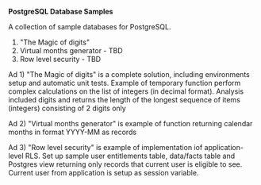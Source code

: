 <b>PostgreSQL Database Samples</b>

A collection of sample databases for PostgreSQL.

1) "The Magic of digits"
2) Virtual months generator - TBD
3) Row level security - TBD


Ad 1) "The Magic of digits" is a complete solution,
  including environments setup and automatic unit tests.
  Example of temporary function perform complex calculations on
  the list of integers (in decimal format). Analysis included digits
  and returns the length of the longest sequence of items (integers) 
  consisting of 2 digits only   


Ad 2) "Virtual months generator" is example of function returning
  calendar months in format YYYY-MM as records

Ad 3) "Row level security" is example of implementation
  iof application-level RLS. Set up sample user entitlements
  table, data/facts table and Postgres view returning only records
  that current user is eligible to see. Current user from application
  is setup as session variable.
